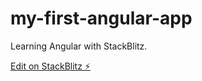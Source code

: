 # my-first-angular-app

Learning Angular with StackBlitz.

[Edit on StackBlitz ⚡️](https://stackblitz.com/edit/first-stackblitz-angular-app)
